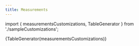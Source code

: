 ```yaml
---
title: Measurements
---
```




import { measurementsCustomizations, TableGenerator } from './sampleCustomizations';

{TableGenerator(measurementsCustomizations)}
